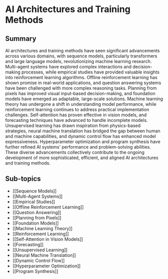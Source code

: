 # AI Architectures and Training Methods

## Summary
AI architectures and training methods have seen significant advancements across various domains, with sequence models, particularly transformers and large language models, revolutionizing machine learning research. Multi-agent systems have explored complex interactions and decision-making processes, while empirical studies have provided valuable insights into reinforcement learning algorithms. Offline reinforcement learning has shown promise in real-world applications, and question answering systems have been challenged with more complex reasoning tasks. Planning from pixels has improved visual input-based decision-making, and foundation models have emerged as adaptable, large-scale solutions. Machine learning theory has undergone a shift in understanding model performance, while reinforcement learning continues to address practical implementation challenges. Self-attention has proven effective in vision models, and forecasting techniques have advanced to handle incomplete models. Unsupervised learning has drawn inspiration from physics-based strategies, neural machine translation has bridged the gap between human and machine capabilities, and dynamic control flow has enhanced model expressiveness. Hyperparameter optimization and program synthesis have further refined AI systems' performance and problem-solving abilities. These diverse advancements collectively contribute to the ongoing development of more sophisticated, efficient, and aligned AI architectures and training methods.
## Sub-topics

- [[Sequence Models]]
- [[Multi-Agent Systems]]
- [[Empirical Studies]]
- [[Offline Reinforcement Learning]]
- [[Question Answering]]
- [[Planning from Pixels]]
- [[Foundation Models]]
- [[Machine Learning Theory]]
- [[Reinforcement Learning]]
- [[Self-Attention in Vision Models]]
- [[Forecasting]]
- [[Unsupervised Learning]]
- [[Neural Machine Translation]]
- [[Dynamic Control Flow]]
- [[Hyperparameter Optimization]]
- [[Program Synthesis]]
